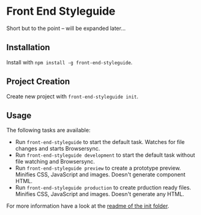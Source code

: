 # Front End Styleguide

Short but to the point – will be expanded later…


## Installation

Install with `npm install -g front-end-styleguide`.


## Project Creation

Create new project with `front-end-styleguide init`.


## Usage

The following tasks are available:
* Run `front-end-styleguide` to start the default task. Watches for file changes and starts Browsersync.
* Run `front-end-styleguide development` to start the default task without file watching and Browsersync.
* Run `front-end-styleguide preview` to create a prototype preview. Minifies CSS, JavaScript and images. Doesn't generate component HTML.
* Run `front-end-styleguide production` to create prduction ready files. Minifies CSS, JavaScript and images. Doesn't generate any HTML.

For more information have a look at the [readme of the init folder](init#readme).
